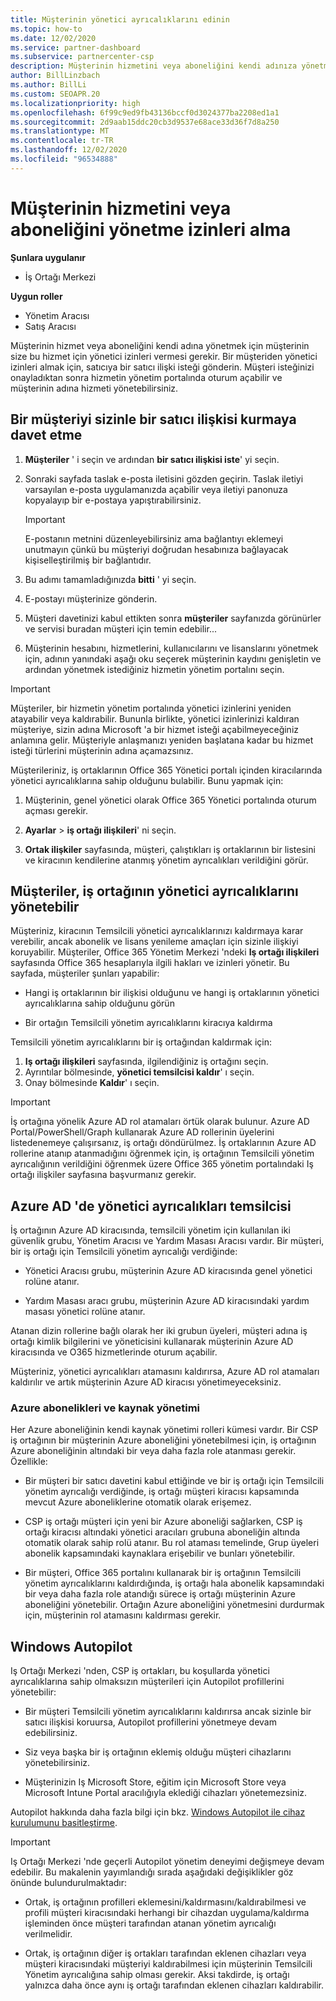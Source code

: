 ```yaml
---
title: Müşterinin yönetici ayrıcalıklarını edinin
ms.topic: how-to
ms.date: 12/02/2020
ms.service: partner-dashboard
ms.subservice: partnercenter-csp
description: Müşterinin hizmetini veya aboneliğini kendi adınıza yönetmek için ihtiyacınız olan izinleri alın. İzinlerin nasıl verildiğini, iptal edildiğini ve yönetildiğini öğrenin.
author: BillLinzbach
ms.author: BillLi
ms.custom: SEOAPR.20
ms.localizationpriority: high
ms.openlocfilehash: 6f99c9ed9fb43136bccf0d3024377ba2208ed1a1
ms.sourcegitcommit: 2d9aab15ddc20cb3d9537e68ace33d36f7d8a250
ms.translationtype: MT
ms.contentlocale: tr-TR
ms.lasthandoff: 12/02/2020
ms.locfileid: "96534888"
---
```

# <a name="obtain-permissions-to-manage-a-customers-service-or-subscription"></a>Müşterinin hizmetini veya aboneliğini yönetme izinleri alma

**Şunlara uygulanır**

- İş Ortağı Merkezi

**Uygun roller**

- Yönetim Aracısı
- Satış Aracısı

Müşterinin hizmet veya aboneliğini kendi adına yönetmek için müşterinin size bu hizmet için yönetici izinleri vermesi gerekir. Bir müşteriden yönetici izinleri almak için, satıcıya bir satıcı ilişki isteği gönderin. Müşteri isteğinizi onayladıktan sonra hizmetin yönetim portalında oturum açabilir ve müşterinin adına hizmeti yönetebilirsiniz. 

## <a name="invite-a-customer-to-establish-a-reseller-relationship-with-you"></a>Bir müşteriyi sizinle bir satıcı ilişkisi kurmaya davet etme

1.  **Müşteriler** ' i seçin ve ardından **bir satıcı ilişkisi iste**' yi seçin.

2.  Sonraki sayfada taslak e-posta iletisini gözden geçirin. Taslak iletiyi varsayılan e-posta uygulamanızda açabilir veya iletiyi panonuza kopyalayıp bir e-postaya yapıştırabilirsiniz. 

    >[!IMPORTANT]
    >E-postanın metnini düzenleyebilirsiniz ama bağlantıyı eklemeyi unutmayın çünkü bu müşteriyi doğrudan hesabınıza bağlayacak kişiselleştirilmiş bir bağlantıdır. 
    
3.  Bu adımı tamamladığınızda **bitti** ' yi seçin.

4.  E-postayı müşterinize gönderin.

5.  Müşteri davetinizi kabul ettikten sonra **müşteriler** sayfanızda görünürler ve servisi buradan müşteri için temin edebilir...

6.  Müşterinin hesabını, hizmetlerini, kullanıcılarını ve lisanslarını yönetmek için, adının yanındaki aşağı oku seçerek müşterinin kaydını genişletin ve ardından yönetmek istediğiniz hizmetin yönetim portalını seçin.

>[!IMPORTANT]  
>Müşteriler, bir hizmetin yönetim portalında yönetici izinlerini yeniden atayabilir veya kaldırabilir. Bununla birlikte, yönetici izinlerinizi kaldıran müşteriye, sizin adına Microsoft 'a bir hizmet isteği açabilmeyeceğiniz anlamına gelir. Müşteriyle anlaşmanızı yeniden başlatana kadar bu hizmet isteği türlerini müşterinin adına açamazsınız.

Müşterileriniz, iş ortaklarının Office 365 Yönetici portalı içinden kiracılarında yönetici ayrıcalıklarına sahip olduğunu bulabilir. Bunu yapmak için:

1. Müşterinin, genel yönetici olarak Office 365 Yönetici portalında oturum açması gerekir.

2. **Ayarlar**  >  **iş ortağı ilişkileri**' ni seçin.

3. **Ortak ilişkiler** sayfasında, müşteri, çalıştıkları iş ortaklarının bir listesini ve kiracının kendilerine atanmış yönetim ayrıcalıkları verildiğini görür.

## <a name="customers-can-manage-a-partners-delegated-admin-privileges"></a>Müşteriler, iş ortağının yönetici ayrıcalıklarını yönetebilir 

Müşteriniz, kiracının Temsilcili yönetici ayrıcalıklarınızı kaldırmaya karar verebilir, ancak abonelik ve lisans yenileme amaçları için sizinle ilişkiyi koruyabilir. Müşteriler, Office 365 Yönetim Merkezi 'ndeki **Iş ortağı ilişkileri** sayfasında Office 365 hesaplarıyla ilgili hakları ve izinleri yönetir. Bu sayfada, müşteriler şunları yapabilir:

- Hangi iş ortaklarının bir ilişkisi olduğunu ve hangi iş ortaklarının yönetici ayrıcalıklarına sahip olduğunu görün

- Bir ortağın Temsilcili yönetim ayrıcalıklarını kiracıya kaldırma

Temsilcili yönetim ayrıcalıklarını bir iş ortağından kaldırmak için:

1. **Iş ortağı ilişkileri** sayfasında, ilgilendiğiniz iş ortağını seçin.
2. Ayrıntılar bölmesinde, **yönetici temsilcisi kaldır**' ı seçin.
3. Onay bölmesinde **Kaldır**' ı seçin.

>[!IMPORTANT]  
>İş ortağına yönelik Azure AD rol atamaları örtük olarak bulunur. Azure AD Portal/PowerShell/Graph kullanarak Azure AD rollerinin üyelerini listedenemeye çalışırsanız, iş ortağı döndürülmez. İş ortaklarının Azure AD rollerine atanıp atanmadığını öğrenmek için, iş ortağının Temsilcili yönetim ayrıcalığının verildiğini öğrenmek üzere Office 365 yönetim portalındaki Iş ortağı ilişkiler sayfasına başvurmanız gerekir.

## <a name="delegated-admin-privileges-in-azure-ad"></a>Azure AD 'de yönetici ayrıcalıkları temsilcisi 

İş ortağının Azure AD kiracısında, temsilcili yönetim için kullanılan iki güvenlik grubu, Yönetim Aracısı ve Yardım Masası Aracısı vardır. Bir müşteri, bir iş ortağı için Temsilcili yönetim ayrıcalığı verdiğinde:

- Yönetici Aracısı grubu, müşterinin Azure AD kiracısında genel yönetici rolüne atanır.

- Yardım Masası aracı grubu, müşterinin Azure AD kiracısındaki yardım masası yönetici rolüne atanır.

Atanan dizin rollerine bağlı olarak her iki grubun üyeleri, müşteri adına iş ortağı kimlik bilgilerini ve yöneticisini kullanarak müşterinin Azure AD kiracısında ve O365 hizmetlerinde oturum açabilir.

Müşteriniz, yönetici ayrıcalıkları atamasını kaldırırsa, Azure AD rol atamaları kaldırılır ve artık müşterinin Azure AD kiracısı yönetimeyeceksiniz.

### <a name="azure-subscriptions-and-resource-management"></a>Azure abonelikleri ve kaynak yönetimi

Her Azure aboneliğinin kendi kaynak yönetimi rolleri kümesi vardır. Bir CSP iş ortağının bir müşterinin Azure aboneliğini yönetebilmesi için, iş ortağının Azure aboneliğinin altındaki bir veya daha fazla role atanması gerekir. Özellikle:

- Bir müşteri bir satıcı davetini kabul ettiğinde ve bir iş ortağı için Temsilcili yönetim ayrıcalığı verdiğinde, iş ortağı müşteri kiracısı kapsamında mevcut Azure aboneliklerine otomatik olarak erişemez.

- CSP iş ortağı müşteri için yeni bir Azure aboneliği sağlarken, CSP iş ortağı kiracısı altındaki yönetici aracıları grubuna aboneliğin altında otomatik olarak sahip rolü atanır. Bu rol ataması temelinde, Grup üyeleri abonelik kapsamındaki kaynaklara erişebilir ve bunları yönetebilir.

- Bir müşteri, Office 365 portalını kullanarak bir iş ortağının Temsilcili yönetim ayrıcalıklarını kaldırdığında, iş ortağı hala abonelik kapsamındaki bir veya daha fazla role atandığı sürece iş ortağı müşterinin Azure aboneliğini yönetebilir. Ortağın Azure aboneliğini yönetmesini durdurmak için, müşterinin rol atamasını kaldırması gerekir.

## <a name="windows-autopilot"></a>Windows Autopilot

Iş Ortağı Merkezi 'nden, CSP iş ortakları, bu koşullarda yönetici ayrıcalıklarına sahip olmaksızın müşterileri için Autopilot profillerini yönetebilir: 

- Bir müşteri Temsilcili yönetim ayrıcalıklarını kaldırırsa ancak sizinle bir satıcı ilişkisi koruursa, Autopilot profillerini yönetmeye devam edebilirsiniz.

- Siz veya başka bir iş ortağının eklemiş olduğu müşteri cihazlarını yönetebilirsiniz. 

- Müşterinizin Iş Microsoft Store, eğitim için Microsoft Store veya Microsoft Intune Portal aracılığıyla eklediği cihazları yönetemezsiniz.

Autopilot hakkında daha fazla bilgi için bkz. [Windows Autopilot ile cihaz kurulumunu basitleştirme](autopilot.md).

>[!IMPORTANT]  
>Iş Ortağı Merkezi 'nde geçerli Autopilot yönetim deneyimi değişmeye devam edebilir. Bu makalenin yayımlandığı sırada aşağıdaki değişiklikler göz önünde bulundurulmaktadır:

- Ortak, iş ortağının profilleri eklemesini/kaldırmasını/kaldırabilmesi ve profili müşteri kiracısındaki herhangi bir cihazdan uygulama/kaldırma işleminden önce müşteri tarafından atanan yönetim ayrıcalığı verilmelidir.

- Ortak, iş ortağının diğer iş ortakları tarafından eklenen cihazları veya müşteri kiracısındaki müşteriyi kaldırabilmesi için müşterinin Temsilcili Yönetim ayrıcalığına sahip olması gerekir. Aksi takdirde, iş ortağı yalnızca daha önce aynı iş ortağı tarafından eklenen cihazları kaldırabilir.
